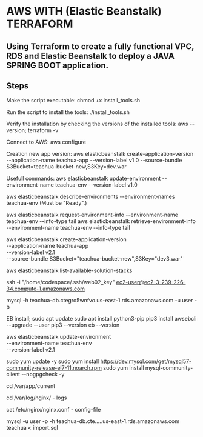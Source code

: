 # AWS WITH (Elastic Beanstalk) TERRAFORM

## Using Terraform to create a fully functional VPC, RDS and Elastic Beanstalk to deploy a JAVA SPRING BOOT application.

## Steps

Make the script executable: chmod +x install_tools.sh

Run the script to install the tools: ./install_tools.sh

Verify the installation by checking the versions of the installed tools: aws --version; terraform -v

Connect to AWS: aws configure

Creation new app version:
aws elasticbeanstalk create-application-version --application-name teachua-app --version-label v1.0 --source-bundle S3Bucket=teachua-bucket-new,S3Key=dev.war

Usefull commands: 
aws elasticbeanstalk update-environment --environment-name teachua-env --version-label v1.0

aws elasticbeanstalk describe-environments --environment-names teachua-env (Must be "Ready".)

aws elasticbeanstalk request-environment-info --environment-name teachua-env --info-type tail 
aws elasticbeanstalk retrieve-environment-info --environment-name teachua-env --info-type tail 

aws elasticbeanstalk create-application-version \
  --application-name teachua-app \
  --version-label v2.1 \
  --source-bundle S3Bucket="teachua-bucket-new",S3Key="dev3.war"

aws elasticbeanstalk list-available-solution-stacks

ssh -i "/home/codespace/.ssh/web02_key" ec2-user@ec2-3-239-226-34.compute-1.amazonaws.com

mysql -h teachua-db.ctegro5wnfvo.us-east-1.rds.amazonaws.com -u user -p

EB install;
sudo apt update
sudo apt install python3-pip
pip3 install awsebcli --upgrade --user
pip3 --version
eb --version

aws elasticbeanstalk update-environment \
  --environment-name teachua-env \
  --version-label v2.1

sudo yum update -y
sudo yum install https://dev.mysql.com/get/mysql57-community-release-el7-11.noarch.rpm
sudo yum install mysql-community-client --nogpgcheck -y

cd /var/app/current

cd /var/log/nginx/ - logs

cat /etc/nginx/nginx.conf - config-file

mysql -u user -p -h teachua-db.cte.....us-east-1.rds.amazonaws.com teachua < import.sql
